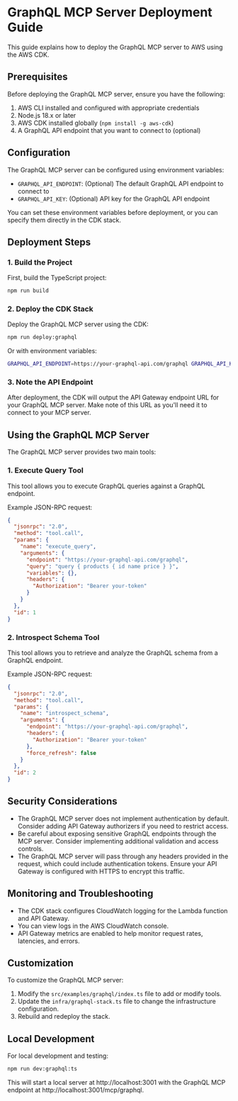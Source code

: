 # GraphQL MCP Server Deployment Guide

This guide explains how to deploy the GraphQL MCP server to AWS using the AWS CDK.

## Prerequisites

Before deploying the GraphQL MCP server, ensure you have the following:

1. AWS CLI installed and configured with appropriate credentials
2. Node.js 18.x or later
3. AWS CDK installed globally (`npm install -g aws-cdk`)
4. A GraphQL API endpoint that you want to connect to (optional)

## Configuration

The GraphQL MCP server can be configured using environment variables:

- `GRAPHQL_API_ENDPOINT`: (Optional) The default GraphQL API endpoint to connect to
- `GRAPHQL_API_KEY`: (Optional) API key for the GraphQL API endpoint

You can set these environment variables before deployment, or you can specify them directly in the CDK stack.

## Deployment Steps

### 1. Build the Project

First, build the TypeScript project:

```bash
npm run build
```

### 2. Deploy the CDK Stack

Deploy the GraphQL MCP server using the CDK:

```bash
npm run deploy:graphql
```

Or with environment variables:

```bash
GRAPHQL_API_ENDPOINT=https://your-graphql-api.com/graphql GRAPHQL_API_KEY=your-api-key npm run deploy:graphql
```

### 3. Note the API Endpoint

After deployment, the CDK will output the API Gateway endpoint URL for your GraphQL MCP server. Make note of this URL as you'll need it to connect to your MCP server.

## Using the GraphQL MCP Server

The GraphQL MCP server provides two main tools:

### 1. Execute Query Tool

This tool allows you to execute GraphQL queries against a GraphQL endpoint.

Example JSON-RPC request:

```json
{
  "jsonrpc": "2.0",
  "method": "tool.call",
  "params": {
    "name": "execute_query",
    "arguments": {
      "endpoint": "https://your-graphql-api.com/graphql",
      "query": "query { products { id name price } }",
      "variables": {},
      "headers": {
        "Authorization": "Bearer your-token"
      }
    }
  },
  "id": 1
}
```

### 2. Introspect Schema Tool

This tool allows you to retrieve and analyze the GraphQL schema from a GraphQL endpoint.

Example JSON-RPC request:

```json
{
  "jsonrpc": "2.0",
  "method": "tool.call",
  "params": {
    "name": "introspect_schema",
    "arguments": {
      "endpoint": "https://your-graphql-api.com/graphql",
      "headers": {
        "Authorization": "Bearer your-token"
      },
      "force_refresh": false
    }
  },
  "id": 2
}
```

## Security Considerations

- The GraphQL MCP server does not implement authentication by default. Consider adding API Gateway authorizers if you need to restrict access.
- Be careful about exposing sensitive GraphQL endpoints through the MCP server. Consider implementing additional validation and access controls.
- The GraphQL MCP server will pass through any headers provided in the request, which could include authentication tokens. Ensure your API Gateway is configured with HTTPS to encrypt this traffic.

## Monitoring and Troubleshooting

- The CDK stack configures CloudWatch logging for the Lambda function and API Gateway.
- You can view logs in the AWS CloudWatch console.
- API Gateway metrics are enabled to help monitor request rates, latencies, and errors.

## Customization

To customize the GraphQL MCP server:

1. Modify the `src/examples/graphql/index.ts` file to add or modify tools.
2. Update the `infra/graphql-stack.ts` file to change the infrastructure configuration.
3. Rebuild and redeploy the stack.

## Local Development

For local development and testing:

```bash
npm run dev:graphql:ts
```

This will start a local server at http://localhost:3001 with the GraphQL MCP endpoint at http://localhost:3001/mcp/graphql.
